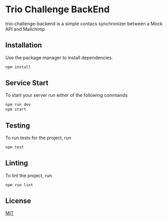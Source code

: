 # Trio Challenge BackEnd

trio-challenge-backend is a simple contacs synchronizer between a Mock API and Mailchimp

## Installation

Use the package manager to install dependencies.

```bash
npm install
```

## Service Start
To start your server run either of the following commands
```bash
npm run dev
npm start
```

## Testing
To run tests for the project, run
```bash
npm test
```

## Linting
To lint the project, run
```bash
npm run lint
```

## License
[MIT](https://choosealicense.com/licenses/mit/)